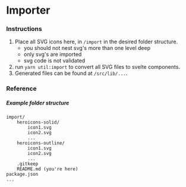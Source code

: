 # Importer

### Instructions

1. Place all SVG icons here, in `/import` in the desired folder structure.
    - you should not nest svg's more than one level deep
    - only svg's are imported
    - svg code is not validated
2. run `yarn util:import` to convert all SVG files to svelte components.
3. Generated files can be found at `/src/lib/...`.

### Reference

##### Example folder structure

```
import/
	heroicons-solid/
		icon1.svg
		icon2.svg
		...
	heroicons-outline/
		icon1.svg
		icon2.svg
		...
	.gitkeep
	README.md (you're here)
package.json
...
```
